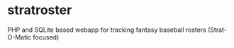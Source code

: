 # stratroster
PHP and SQLite based webapp for tracking fantasy baseball rosters (Strat-O-Matic focused)
